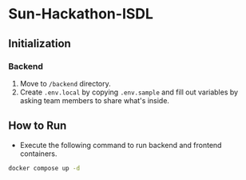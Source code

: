 # Sun-Hackathon-ISDL

## Initialization
### Backend
1. Move to `/backend` directory.
2. Create `.env.local` by copying `.env.sample` and fill out variables by asking team members to share what's inside.

## How to Run
- Execute the following command to run backend and frontend containers.
```bash
docker compose up -d
```